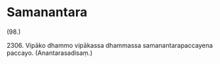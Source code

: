

# Samanantara






(98.)

2306\. Vipāko dhammo vipākassa dhammassa samanantarapaccayena paccayo. (Anantarasadisaṃ.)



